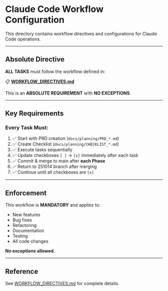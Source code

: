 # Claude Code Workflow Configuration

This directory contains workflow directives and configurations for Claude Code operations.

---

## Absolute Directive

**ALL TASKS** must follow the workflow defined in:

📋 **[WORKFLOW_DIRECTIVES.md](.claude/WORKFLOW_DIRECTIVES.md)**

This is an **ABSOLUTE REQUIREMENT** with **NO EXCEPTIONS**.

---

## Key Requirements

### Every Task Must:

1. ✅ Start with PRD creation (`docs/planning/PRD_*.md`)
2. ✅ Create Checklist (`docs/planning/CHECKLIST_*.md`)
3. ✅ Execute tasks sequentially
4. ✅ Update checkboxes `[ ]` → `[x]` immediately after each task
5. ✅ Commit & merge to main after **each Phase**
6. ✅ Return to 251014 branch after merging
7. ✅ Continue until all checkboxes are `[x]`

---

## Enforcement

This workflow is **MANDATORY** and applies to:

- New features
- Bug fixes
- Refactoring
- Documentation
- Testing
- All code changes

**No exceptions allowed.**

---

## Reference

See [WORKFLOW_DIRECTIVES.md](WORKFLOW_DIRECTIVES.md) for complete details.
